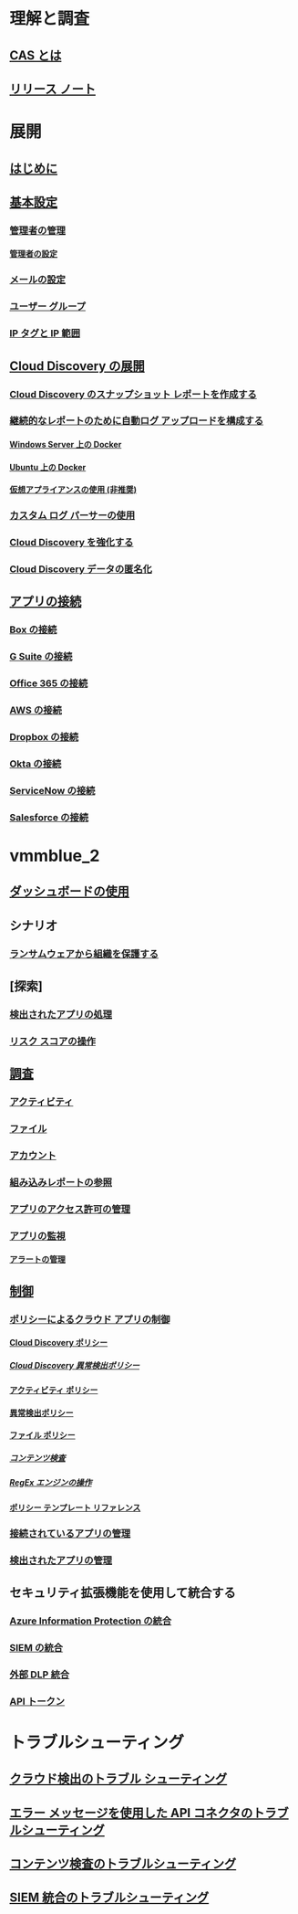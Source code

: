 # 理解と調査
## [CAS とは](what-is-cloud-app-security.md)
## [リリース ノート](release-notes.md)
# 展開
## [はじめに](getting-started-with-cloud-app-security.md)
## [基本設定](general-setup.md)
### [管理者の管理](manage-admins.md)
#### [管理者の設定](admin-settings.md)
### [メールの設定](mail-settings.md)
### [ユーザー グループ](user-groups.md)
### [IP タグと IP 範囲](ip-tags.md)
## [Cloud Discovery の展開](set-up-cloud-discovery.md)
### [Cloud Discovery のスナップショット レポートを作成する](create-snapshot-cloud-discovery-reports.md)
### [継続的なレポートのために自動ログ アップロードを構成する](discovery-docker.md)
#### [Windows Server 上の Docker](discovery-docker-windows.md)
#### [Ubuntu 上の Docker](discovery-docker-ubuntu.md)
#### [仮想アプライアンスの使用 (非推奨)](configure-automatic-log-upload-for-continuous-reports.md)
### [カスタム ログ パーサーの使用](custom-log-parser.md)
### [Cloud Discovery を強化する](cloud-discovery-aad-enrichment.md)
### [Cloud Discovery データの匿名化](cloud-discovery-anonymizer.md)
## [アプリの接続](enable-instant-visibility-protection-and-governance-actions-for-your-apps.md)
### [Box の接続](connect-box-to-microsoft-cloud-app-security.md)
### [G Suite の接続](connect-google-apps-to-microsoft-cloud-app-security.md)
### [Office 365 の接続](connect-office-365-to-microsoft-cloud-app-security.md)
### [AWS の接続](connect-aws-to-microsoft-cloud-app-security.md)
### [Dropbox の接続](connect-dropbox-to-microsoft-cloud-app-security.md)
### [Okta の接続](connect-okta-to-microsoft-cloud-app-security.md)
### [ServiceNow の接続](connect-servicenow-to-microsoft-cloud-app-security.md)
### [Salesforce の接続](connect-salesforce-to-microsoft-cloud-app-security.md)
# vmmblue_2
## [ダッシュボードの使用](daily-activities-to-protect-your-cloud-environment.md)
## シナリオ
### [ランサムウェアから組織を保護する](use-case-ransomware.md)
## [探索]
### [検出されたアプリの処理](discovered-apps.md)
### [リスク スコアの操作](risk-score.md)
## [調査](investigate.md)
### [アクティビティ](activity-filters.md)
### [ファイル](file-filters.md)
### [アカウント](accounts.md)
### [組み込みレポートの参照](built-in-report-reference.md)
### [アプリのアクセス許可の管理](manage-app-permissions.md)
### [アプリの監視](monitor-alerts.md)
#### [アラートの管理](managing-alerts.md)
## [制御](control.md)
### [ポリシーによるクラウド アプリの制御](control-cloud-apps-with-policies.md)
#### [Cloud Discovery ポリシー](cloud-discovery-policies.md)
##### [Cloud Discovery 異常検出ポリシー](cloud-discovery-anomaly-detection-policy.md)
#### [アクティビティ ポリシー](user-activity-policies.md)
#### [異常検出ポリシー](anomaly-detection-policy.md)
#### [ファイル ポリシー](data-protection-policies.md)
##### [コンテンツ検査](content-inspection.md)
##### [RegEx エンジンの操作](working-with-the-regex-engine.md)
#### [ポリシー テンプレート リファレンス](policy-template-reference.md)
### [接続されているアプリの管理](governance-actions.md)
### [検出されたアプリの管理](governance-discovery.md)
## セキュリティ拡張機能を使用して統合する
### [Azure Information Protection の統合](azip-integration.md)
### [SIEM の統合](siem.md)
### [外部 DLP 統合](icap-stunnel.md)
### [API トークン](api-tokens.md)
# トラブルシューティング
## [クラウド検出のトラブル シューティング](troubleshooting-cloud-discovery.md)
## [エラー メッセージを使用した API コネクタのトラブルシューティング](troubleshooting-api-connectors-using-error-messages.md)
## [コンテンツ検査のトラブルシューティング](troubleshooting-content-inspection.md)
## [SIEM 統合のトラブルシューティング](troubleshooting-siem.md)
